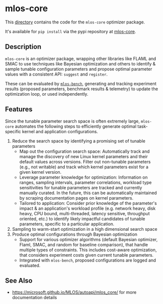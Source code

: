 # mlos-core

This [directory](./) contains the code for the `mlos-core` optimizer package.

It's available for `pip install` via the pypi repository at [mlos-core](https://pypi.org/project/mlos-core/).

## Description

`mlos-core` is an optimizer package, wrapping other libraries like FLAML and SMAC to use techniques like Bayesian optimization and others to identify & sample tunable configuration parameters and propose optimal parameter values with a consistent API: `suggest` and `register`.

These can be evaluated by [`mlos-bench`](../mlos_bench/), generating and tracking experiment results (proposed parameters, benchmark results & telemetry) to update the optimization loop, or used independently.

## Features

Since the tunable parameter search space is often extremely large, `mlos-core` automates the following steps to efficiently generate optimal task-specific kernel and application configurations.

1. Reduce the search space by identifying a promising set of tunable parameters
   - Map out the configuration search space: Automatically track and manage the discovery of new Linux kernel parameters and their default values across versions.
     Filter out non-tunable parameters (e.g., not writable) and track which kernel parameters exist for a given kernel version.
   - Leverage parameter knowledge for optimization: Information on ranges, sampling intervals, parameter correlations, workload type sensitivities for tunable parameters are tracked and currently manually curated.
     In the future, this can be automatically maintained by scraping documentation pages on kernel parameters.
   - Tailored to application: Consider prior knowledge of the parameter's impact & an application's workload profile (e.g. network heavy, disk heavy, CPU bound, multi-threaded, latency sensitive, throughput oriented, etc.) to identify likely impactful candidates of tunable parameters, specific to a particular application.
1. Sampling to warm-start optimization in a high dimensional search space
1. Produce optimal configurations through Bayesian optimization
   - Support for various optimizer algorithms (default Bayesian optimizer, Flaml, SMAC, and random for baseline comparison), that handle multiple types of constraints.
     This includes cost-aware optimization, that considers experiment costs given current tunable parameters.
   - Integrated with `mlos-bench`, proposed configurations are logged and evaluated.

## See Also

- <https://microsoft.github.io/MLOS/autoapi/mlos_core/> for more documentation details
